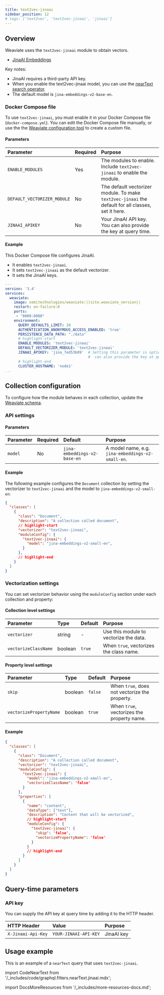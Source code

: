 ```yaml
---
title: text2vec-jinaai
sidebar_position: 12
# tags: ['text2vec', 'text2vec-jinaai', 'jinaai']
---
```



## Overview

Weaviate uses the `text2vec-jinaai` module to obtain vectors.
- [JinaAI Embeddings](https://jina.ai/embeddings/)

Key notes:

- JinaAI requires a third-party API key.
- When you enable the text2vec-jinaai model, you can use the [nearText search operator](/developers/weaviate/api/graphql/search-operators.md#neartext).
- The default model is `jina-embeddings-v2-base-en`.

### Docker Compose file

To use `text2vec-jinaai`, you must enable it in your Docker Compose file (`docker-compose.yml`). You can edit the Docker Compose file manually, or use the the [Weaviate configuration tool](/developers/weaviate/installation/docker-compose.md#configurator) to create a custom file.

#### Parameters

|Parameter|Required|Purpose|
|:-|:-|:-|
|`ENABLE_MODULES`|Yes|The modules to enable. Include `text2vec-jinaai` to enable the module.|
|`DEFAULT_VECTORIZER_MODULE`|No|The default vectorizer module. To make `text2vec-jinaai` the default for all classes, set it here.
|`JINAAI_APIKEY`|No|Your JinaAI API key. You can also provide the key at query time.|

#### Example

This Docker Compose file configures JinaAI.

 - It enables `text2vec-jinaai`.
 - It sets `text2vec-jinaai` as the default vectorizer.
 - It sets the JinaAI keys.

```yaml
---
version: '3.4'
services:
  weaviate:
    image: semitechnologies/weaviate:||site.weaviate_version||
    restart: on-failure:0
    ports:
     - "8080:8080"
    environment:
      QUERY_DEFAULTS_LIMIT: 20
      AUTHENTICATION_ANONYMOUS_ACCESS_ENABLED: 'true'
      PERSISTENCE_DATA_PATH: "./data"
      # highlight-start
      ENABLE_MODULES: 'text2vec-jinaai'
      DEFAULT_VECTORIZER_MODULE: 'text2vec-jinaai'
      JINAAI_APIKEY: 'jina_7ed53b09'  # Setting this parameter is optional, you
                                      #  can also provide the key at query time.
      # highlight-end
      CLUSTER_HOSTNAME: 'node1'
...
```

## Collection configuration

To configure how the module behaves in each collection, update the [Weaviate schema](/developers/weaviate/configuration/schema-configuration.md).

### API settings

#### Parameters

|Parameter|Required|Default|Purpose|
|:-|:-|:-|:-|
|`model`|No|`jina-embeddings-v2-base-en`|A model name, e.g. `jina-embeddings-v2-small-en`.|

#### Example

The following example configures the `Document` collection by setting the vectorizer to `text2vec-jinaai` and the model to `jina-embeddings-v2-small-en`:

```json
{
  "classes": [
    {
      "class": "Document",
      "description": "A collection called document",
      // highlight-start
      "vectorizer": "text2vec-jinaai",
      "moduleConfig": {
        "text2vec-jinaai": {
          "model": "jina-embeddings-v2-small-en",
        }
      },
      // highlight-end
    }
  ]
}
```


### Vectorization settings

You can set vectorizer behavior using the `moduleConfig` section under each collection and property:

#### Collection level settings

|Parameter|Type|Default|Purpose|
|:-|:-|:-|:-|
| `vectorizer` | string | - | Use this module to vectorize the data.|
| `vectorizeClassName` | boolean | `true` | When `true`, vectorizes the class name.

#### Property level settings

| Parameter | Type | Default | Purpose |
|:-|:-|:-|:-|
| `skip` | boolean | `false` | When `true`, does not vectorize the property. |
| `vectorizePropertyName` | boolean | `true` | When `true`, vectorizes the property name. |

#### Example

```json
{
  "classes": [
    {
      "class": "Document",
      "description": "A collection called document",
      "vectorizer": "text2vec-jinaai",
      "moduleConfig": {
        "text2vec-jinaai": {
          "model": "jina-embeddings-v2-small-en",
          "vectorizeClassName": 'false'
        }
      },
      "properties": [
        {
          "name": "content",
          "dataType": ["text"],
          "description": "Content that will be vectorized",
          // highlight-start
          "moduleConfig": {
            "text2vec-jinaai": {
              "skip": 'false',
              "vectorizePropertyName": 'false'
            }
          }
          // highlight-end
        }
      ]
    }
  ]
}
```

## Query-time parameters

### API key

You can supply the API key at query time by adding it to the HTTP header.

|HTTP Header|Value|Purpose|
|:-|:-|:-|
|`X-Jinaai-Api-Key`|`YOUR-JINAAI-API-KEY`|JinaAI key|

## Usage example

This is an example of a `nearText` query that uses `text2vec-jinaai`.

import CodeNearText from '/_includes/code/graphql.filters.nearText.jinaai.mdx';

<CodeNearText />


import DocsMoreResources from '/_includes/more-resources-docs.md';

<DocsMoreResources />
